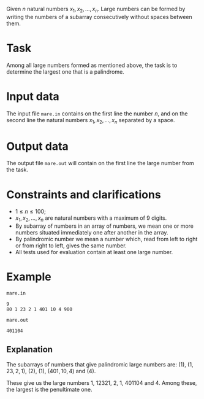 
Given $n$ natural numbers $x_1, x_2, \dots, x_n$. Large numbers can be formed by writing the numbers of a subarray consecutively without spaces between them.

# Task

Among all large numbers formed as mentioned above, the task is to determine the largest one that is a palindrome.

# Input data

The input file `mare.in` contains on the first line the number $n$, and on the second line the natural numbers $x_1, x_2, \dots, x_n$ separated by a space.

# Output data

The output file `mare.out` will contain on the first line the large number from the task.

# Constraints and clarifications

* $1 \leq n \leq 100$;
* $x_1, x_2, \dots, x_n$ are natural numbers with a maximum of 9 digits.
* By subarray of numbers in an array of numbers, we mean one or more numbers situated immediately one after another in the array.
* By palindromic number we mean a number which, read from left to right or from right to left, gives the same number.
* All tests used for evaluation contain at least one large number.

# Example

`mare.in`
```
9
80 1 23 2 1 401 10 4 900
```

`mare.out`
```
401104
```

## Explanation

The subarrays of numbers that give palindromic large numbers are: $(1)$, $(1, 23, 2, 1)$, $(2)$, $(1)$, $(401, 10, 4)$ and $(4)$.

These give us the large numbers $1$, $12321$, $2$, $1$, $401104$ and $4$. Among these, the largest is the penultimate one.
